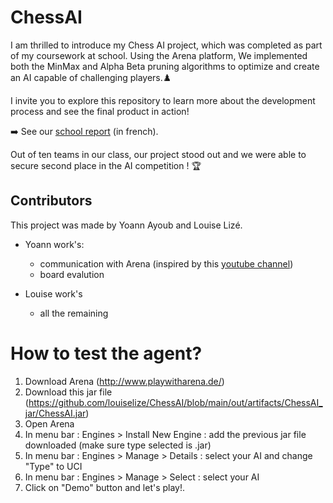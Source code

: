 # ChessAI

I am thrilled to introduce my Chess AI project, which was completed as part of my coursework at school. Using the Arena platform, We implemented both the MinMax and Alpha Beta pruning algorithms to optimize and create an AI capable of challenging players.♟️

I invite you to explore this repository to learn more about the development process and see the final product in action!

➡️ See our [school report](https://github.com/louiselize/ChessAI/blob/main/REPORT_LIZE_AYOUB_CHESS_IA_UQAC.pdf) (in french).

Out of ten teams in our class, our project stood out and we were able to secure second place in the AI competition ! 🏆


## Contributors
This project was made by Yoann Ayoub and Louise Lizé.

- Yoann work's:
  - communication with Arena (inspired by this [youtube channel](https://youtu.be/V_2-LOvr5E8))
  - board evalution

- Louise work's
  - all the remaining


# How to test the agent?
1. Download Arena (http://www.playwitharena.de/)
2. Download this jar file (https://github.com/louiselize/ChessAI/blob/main/out/artifacts/ChessAI_jar/ChessAI.jar)
3. Open Arena
4. In menu bar : Engines > Install New Engine : add the previous jar file downloaded (make sure type selected is .jar)
5. In menu bar : Engines > Manage > Details : select your AI and change "Type" to UCI
6. In menu bar : Engines > Manage > Select : select your AI
7. Click on "Demo" button and let's play!.
